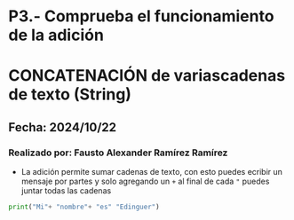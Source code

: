 # P3.- Comprueba el funcionamiento de la adición
# CONCATENACIÓN de variascadenas de texto (String)
## Fecha: 2024/10/22
### Realizado por: Fausto Alexander Ramírez Ramírez
- La adición permite sumar cadenas de texto, con esto puedes ecribir un mensaje por partes y solo agregando un `+` al final de cada `"` puedes juntar todas las cadenas
``` python
print("Mi"+ "nombre"+ "es" "Edinguer")
